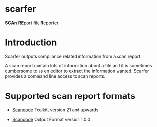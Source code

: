 # scarfer

**SCAn** **RE**port file **R**eporter

# Introduction

Scarfer outputs compliance related information from a scan report.

A scan report contain lots of information about a file and it is
sometimes cumbersome to as en editor to extract the information
wanted. Scarfer provides a command line access to scan reports.

# Supported scan report formats

* [Scancode](https://github.com/nexB/scancode-toolkit) Toolkit, version 21 and upwards

* [Scancode](https://github.com/nexB/scancode-toolkit) Output Format version 1.0.0






